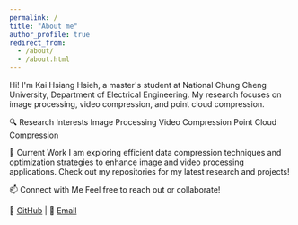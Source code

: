 ```yaml
---
permalink: /
title: "About me"
author_profile: true
redirect_from: 
  - /about/
  - /about.html
---
```


Hi! I'm Kai Hsiang Hsieh, a master's student at National Chung Cheng University, Department of Electrical Engineering. My research focuses on image processing, video compression, and point cloud compression.

🔍 Research Interests
Image Processing
Video Compression
Point Cloud Compression

🚀 Current Work
I am exploring efficient data compression techniques and optimization strategies to enhance image and video processing applications. Check out my repositories for my latest research and projects!

📫 Connect with Me
Feel free to reach out or collaborate!

🔗 [GitHub](https://github.com/kai0416s) | 📧 [Email](s69924246@gmail.com)
